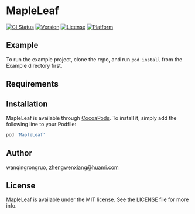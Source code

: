 # MapleLeaf

[![CI Status](https://img.shields.io/travis/wanqingrongruo/MapleLeaf.svg?style=flat)](https://travis-ci.org/wanqingrongruo/MapleLeaf)
[![Version](https://img.shields.io/cocoapods/v/MapleLeaf.svg?style=flat)](https://cocoapods.org/pods/MapleLeaf)
[![License](https://img.shields.io/cocoapods/l/MapleLeaf.svg?style=flat)](https://cocoapods.org/pods/MapleLeaf)
[![Platform](https://img.shields.io/cocoapods/p/MapleLeaf.svg?style=flat)](https://cocoapods.org/pods/MapleLeaf)

## Example

To run the example project, clone the repo, and run `pod install` from the Example directory first.

## Requirements

## Installation

MapleLeaf is available through [CocoaPods](https://cocoapods.org). To install
it, simply add the following line to your Podfile:

```ruby
pod 'MapleLeaf'
```

## Author

wanqingrongruo, zhengwenxiang@huami.com

## License

MapleLeaf is available under the MIT license. See the LICENSE file for more info.

